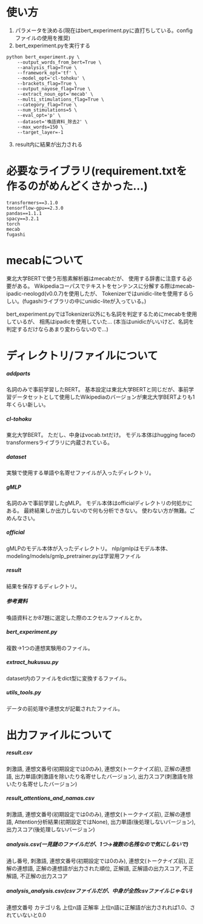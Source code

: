 # 使い方
1. パラメータを決める(現在はbert_experiment.pyに直打ちしている。configファイルの使用を推奨)
2. bert_experiment.pyを実行する
```
python bert_experiment.py \
	--output_words_from_bert=True \
	--analysis_flag=True \
	--framework_opt='tf' \
	--model_opt='cl-tohoku' \
	--brackets_flag=True \
	--output_nayose_flag=True \
	--extract_noun_opt='mecab' \
	--multi_stimulations_flag=True \
	--category_flag=True \
	--num_stimulations=5 \
	--eval_opt='p' \
	--dataset='喚語資料_除去2' \
	--max_words=150 \
	--target_layer=-1 
```               
3. result内に結果が出力される


# 必要なライブラリ(requirement.txtを作るのがめんどくさかった...)
```
transformers==3.1.0
tensorflow-gpu==2.3.0
pandas==1.1.1
spacy==3.2.1
torch
mecab
fugashi
```


# mecabについて
東北大学BERTで使う形態素解析器はmecabだが、
使用する辞書に注意する必要がある。
Wikipediaコーパスでテキストをセンテンスに分解する際はmecab-ipadic-neologd(v0.0.7)を使用したが、
Tokenizerではunidic-liteを使用するらしい。(fugashiライブラリの中にunidic-liteが入っている。)

bert_experiment.pyではTokenizer以外にも名詞を判定するためにmecabを使用しているが、
相馬はipadicを使用していた...
(本当はunidicがいいけど、名詞を判定するだけならあまり変わらないので...)


# ディレクトリ/ファイルについて
##### addparts
名詞のみで事前学習したBERT。
基本設定は東北大学BERTと同じだが、事前学習データセットとして使用したWikipediaのバージョンが東北大学BERTよりも1年くらい新しい。

##### cl-tohoku
東北大学BERT。
ただし、中身はvocab.txtだけ。
モデル本体はhugging faceのtransformersライブラリに内蔵されている。

##### dataset
実験で使用する単語や名寄せファイルが入ったディレクトリ。

##### gMLP
名詞のみで事前学習したgMLP。
モデル本体はofficialディレクトリの何処かにある。
最終結果しか出力しないので何も分析できない。
使わない方が無難。ごめんなさい。

##### official
gMLPのモデル本体が入ったディレクトリ。
nlp/gmlpはモデル本体、
modeling/models/gmlp_pretrainer.pyは学習用ファイル

##### result
結果を保存するディレクトリ。

##### 参考資料
喚語資料とか87題に選定した際のエクセルファイルとか。

##### bert_experiment.py
複数→1つの連想実験用のファイル。

##### extract_hukusuu.py
dataset内のファイルをdict型に変換するファイル。

##### utils_tools.py
データの前処理や連想文が記載されたファイル。


# 出力ファイルについて
##### result.csv
刺激語, 連想文番号(初期設定では0のみ), 連想文(トークナイズ前), 正解の連想語, 出力単語(刺激語を除いたり名寄せしたバージョン), 出力スコア(刺激語を除いたり名寄せしたバージョン)

##### result_attentions_and_namas.csv
刺激語, 連想文番号(初期設定では0のみ), 連想文(トークナイズ前), 正解の連想語, Attention分析結果(初期設定ではNone), 出力単語(後処理しないバージョン), 出力スコア(後処理しないバージョン)

##### analysis.csv(一見謎のファイルだが、1つ→複数の名残なので気にしないで)
通し番号, 刺激語, 連想文番号(初期設定では0のみ), 連想文(トークナイズ前), 正解の連想語, 正解の連想語が出力された順位, 正解語, 正解語の出力スコア, 不正解語, 不正解の出力スコア

##### analysis_analysis.csv(csvファイルだが、中身が全然csvファイルじゃない)
連想文番号
カテゴリ名
上位n語
正解率
上位n語に正解語が出力されれば1.0、されていないと0.0